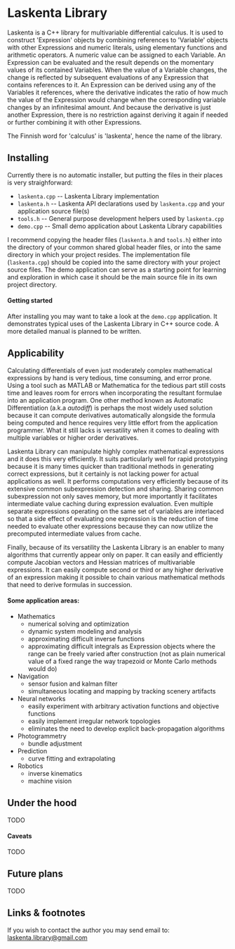# Laskenta Library

Laskenta is a C++ library for multivariable differential calculus.  It is used to construct 'Expression' objects by combining references to 'Variable' objects with other Expressions and numeric literals, using elementary functions and arithmetic operators.  A numeric value can be assigned to each Variable.  An Expression can be evaluated and the result depends on the momentary values of its contained Variables.  When the value of a Variable changes, the change is reflected by subsequent evaluations of any Expression that contains references to it.  An Expression can be derived using any of the Variables it references, where the derivative indicates the ratio of how much the value of the Expression would change when the corresponding variable changes by an infinitesimal amount.  And because the derivative is just another Expression, there is no restriction against deriving it again if needed or further combining it with other Expressions.

The Finnish word for 'calculus' is 'laskenta', hence the name of the library.

## Installing
Currently there is no automatic installer, but putting the files in their places is very straighforward:

- `laskenta.cpp` -- Laskenta Library implementation
- `laskenta.h` -- Laskenta API declarations used by `laskenta.cpp` and your application source file(s)
- `tools.h` -- General purpose development helpers used by `laskenta.cpp`
- `demo.cpp` -- Small demo application about Laskenta Library capabilities

I recommend copying the header files (`laskenta.h` and `tools.h`) either into the directory of your common shared global header files, or into the same directory in which your project resides.  The implementation file (`laskenta.cpp`) should be copied into the same directory with your project source files.  The demo application can serve as a starting point for learning and exploration in which case it should be the main source file in its own project directory.

#### Getting started
After installing you may want to take a look at the `demo.cpp` application.  It demonstrates typical uses of the Laskenta Library in C++ source code.  A more detailed manual is planned to be written.

## Applicability
Calculating differentials of even just moderately complex mathematical expressions by hand is very tedious, time consuming, and error prone.  Using a tool such as MATLAB or Mathematica for the tedious part still costs time and leaves room for errors when incorporating the resultant formulae into an application program.  One other method known as Automatic Differentiation (a.k.a *autodiff*) is perhaps the most widely used solution because it can compute derivatives automatically alongside the formula being computed and hence requires very little effort from the application programmer.  What it still lacks is versatility when it comes to dealing with multiple variables or higher order derivatives.

Laskenta Library can manipulate highly complex mathematical expressions and it does this very efficiently.  It suits particularly well for rapid prototyping because it is many times quicker than traditional methods in generating correct expressions, but it certainly is not lacking power for actual applications as well.  It performs computations very efficiently because of its extensive common subexpression detection and sharing.  Sharing common subexpression not only saves memory, but more importantly it facilitates intermediate value caching during expression evaluation.  Even multiple separate expressions operating on the same set of variables are interlaced so that a side effect of evaluating one expression is the reduction of time needed to evaluate other expressions because they can now utilize the precomputed intermediate values from cache.

Finally, because of its versatility the Laskenta Library is an enabler to many algorithms that currently appear only on paper.  It can easily and efficiently compute Jacobian vectors and Hessian matrices of multivariable expressions.  It can easily compute second or third or any higher derivative of an expression making it possible to chain various mathematical methods that need to derive formulas in succession.

#### Some application areas:
* Mathematics
  * numerical solving and optimization
  * dynamic system modeling and analysis
  * approximating difficult inverse functions
  * approximating difficult integrals as Expression objects where the range can be freely varied after construction (not as plain numerical value of a fixed range the way trapezoid or Monte Carlo methods would do)
* Navigation
  * sensor fusion and kalman filter
  * simultaneous locating and mapping by tracking scenery artifacts
* Neural networks
  * easily experiment with arbitrary activation functions and objective functions
  * easily implement irregular network topologies
  * eliminates the need to develop explicit back-propagation algorithms
* Photogrammetry
  * bundle adjustment
* Prediction
  * curve fitting and extrapolating
* Robotics
  * inverse kinematics
  * machine vision

## Under the hood
TODO

#### Caveats
TODO

## Future plans
TODO

## Links & footnotes

If you wish to contact the author you may send email to: laskenta.library@gmail.com

